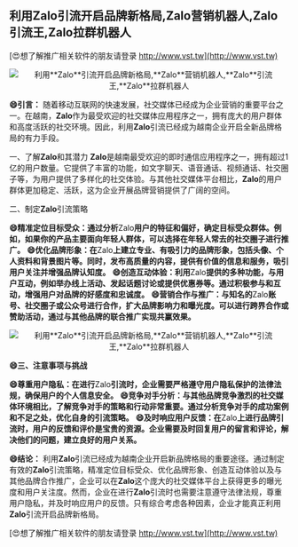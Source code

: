 ## **利用**Zalo**引流开启品牌新格局,**Zalo**营销机器人,**Zalo**引流王,**Zalo**拉群机器人**

[😍想了解推广相关软件的朋友请登录 http://www.vst.tw](http://www.vst.tw)

 <center><img src="https://vst.tw/MP4/tuiguang/png/2.png" alt="利用**Zalo**引流开启品牌新格局,**Zalo**营销机器人,**Zalo**引流王,**Zalo**拉群机器人"></center>

**😄引言：**
随着移动互联网的快速发展，社交媒体已经成为企业营销的重要平台之一。在越南，**Zalo**作为最受欢迎的社交媒体应用程序之一，拥有庞大的用户群体和高度活跃的社交环境。因此，利用**Zalo**引流已经成为越南企业开启全新品牌格局的有力手段。

一、了解**Zalo**和其潜力
**Zalo**是越南最受欢迎的即时通信应用程序之一，拥有超过1亿的用户数量。它提供了丰富的功能，如文字聊天、语音通话、视频通话、社交圈子等，为用户提供了多样化的社交体验。与其他社交媒体平台相比，**Zalo**的用户群体更加稳定、活跃，这为企业开展品牌营销提供了广阔的空间。

二、制定**Zalo**引流策略

**😄精准定位目标受众：通过分析**Zalo**用户的特征和偏好，确定目标受众群体。例如，如果你的产品主要面向年轻人群体，可以选择在年轻人常去的社交圈子进行推广。**
**😄优化品牌形象：在**Zalo**上建立专业、有吸引力的品牌形象，包括头像、个人资料和背景图片等。同时，发布高质量的内容，提供有价值的信息和服务，吸引用户关注并增强品牌认知度。**
**😄创造互动体验：利用**Zalo**提供的多种功能，与用户互动，例如举办线上活动、发起话题讨论或提供优惠券等。通过积极参与和互动，增强用户对品牌的好感度和忠诚度。**
**😄营销合作与推广：与知名的**Zalo**账号、社交圈子或公众号进行合作，扩大品牌影响力和曝光度。可以进行跨界合作或赞助活动，通过与其他品牌的联合推广实现共赢效果。**

 <center><img src="https://vst.tw/MP4/tuiguang/png/3.png" alt="利用**Zalo**引流开启品牌新格局,**Zalo**营销机器人,**Zalo**引流王,**Zalo**拉群机器人"></center>

**😄三、注意事项与挑战**

**😄尊重用户隐私：在进行**Zalo**引流时，企业需要严格遵守用户隐私保护的法律法规，确保用户的个人信息安全。**
**😄竞争对手分析：与其他品牌竞争激烈的社交媒体环境相比，了解竞争对手的策略和行动非常重要。通过分析竞争对手的成功案例和不足之处，优化自身的引流策略。**
**😄及时响应用户反馈：在**Zalo**上进行品牌引流时，用户的反馈和评价是宝贵的资源。企业需要及时回复用户的留言和评论，解决他们的问题，建立良好的用户关系。**

**😄结论：**
利用**Zalo**引流已经成为越南企业开启新品牌格局的重要途径。通过制定有效的**Zalo**引流策略，精准定位目标受众、优化品牌形象、创造互动体验以及与其他品牌合作推广，企业可以在**Zalo**这个庞大的社交媒体平台上获得更多的曝光度和用户关注度。然而，企业在进行**Zalo**引流时也需要注意遵守法律法规，尊重用户隐私，并及时响应用户的反馈。只有综合考虑各种因素，企业才能真正利用**Zalo**引流开启品牌新格局。

[😍想了解推广相关软件的朋友请登录 http://www.vst.tw](http://www.vst.tw)



